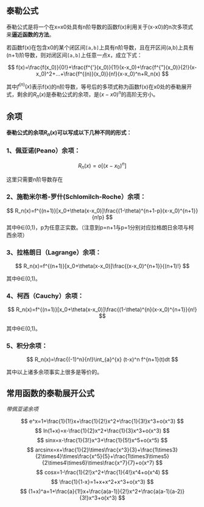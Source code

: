 ## 泰勒公式

泰勒公式是将一个在x=x0处具有n阶导数的函数f(x)利用关于(x-x0)的n次多项式来**逼近函数的方法**。

若函数f(x)在包含x0的某个闭区间`[a,b]`上具有n阶导数，且在开区间(a,b)上具有(n+1)阶导数，则对闭区间`[a,b]`上任意一点x，成立下式：

$$
f(x)=\frac{f(x_0)}{0!}+\frac{f^{'}(x_0)}{1!}(x-x_0)+\frac{f^{"}(x_0)}{2!}(x-x_0)^2+...+\frac{f^{(n)}(x_0)}{n!}(x-x_0)^n+R_n(x)
$$

其中$f^{(n)}(x)$表示f(x)的n阶导数，等号后的多项式称为函数f(x)在x0处的泰勒展开式，剩余的$R_n(x)$是泰勒公式的余项，是$(x-x0)^n$的高阶无穷小。


## 余项

**泰勒公式的余项$R_n(x)$可以写成以下几种不同的形式：**

### 1、佩亚诺(Peano）余项：

$$
R_n(x)=o[(x-x_0)^n]
$$

这里只需要n阶导数存在

### 2、施勒米尔希-罗什(Schlomilch-Roche）余项：

$$
R_n(x)=f^{(n+1)}[x_0+\theta(x-x_0)]\frac{(1-\theta)^{n+1-p}(x-x_0)^{n+1}}{n!p}
$$
其中θ∈(0,1)，p为任意正实数。（注意到p=n+1与p=1分别对应拉格朗日余项与柯西余项）

### 3、拉格朗日（Lagrange）余项：

$$
R_n(x)=f^{(n+1)}[x_0+\theta(x-x_0)]\frac{(x-x_0)^{n+1}}{(n+1)!}
$$

其中θ∈(0,1)。

### 4、柯西（Cauchy）余项：

$$
R_n(x)=f^{(n+1)}[x_0+\theta(x-x_0)]\frac{(1-\theta)^{n}(x-x_0)^{n+1}}{n!}
$$

其中θ∈(0,1)。

### 5、积分余项：

$$
R_n(x)=\frac{(-1)^n}{n!}\int_{a}^{x} (t-x)^n f^{n+1}(t)dt
$$

其中以上诸多余项事实上很多是等价的。 


## 常用函数的泰勒展开公式

*带佩亚诺余项*

$$
e^x=1+\frac{1}{1!}x+\frac{1}{2!}x^2+\frac{1}{3!}x^3+o(x^3)
$$
$$
ln(1+x)=x-\frac{1}{2}x^2+\frac{1}{3}x^3+o(x^3)
$$
$$
sinx=x-\frac{1}{3!}x^3+\frac{1}{5!}x^5+o(x^5)
$$
$$
arcsinx=x+\frac{1}{2}\times\frac{x^3}{3}+\frac{1\times3}{2\times4}\times\frac{x^5}{5}+\frac{1\times3\times5}{2\times4\times6}\times\frac{x^7}{7}+o(x^7)
$$
$$
cosx=1-\frac{1}{2!}x^2+\frac{1}{4!}x^4+o(x^4)
$$
$$
\frac{1}{1-x}=1+x+x^2+x^3+o(x^3)
$$
$$
(1+x)^a=1+\frac{a}{1!}x+\frac{a(a-1)}{2!}x^2+\frac{a(a-1)(a-2)}{3!}x^3+o(x^3)
$$
